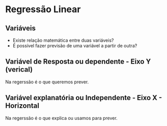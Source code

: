 # Regressão Linear

## Variáveis

- Existe relação matemática entre duas variáveis?
- É possível fazer previsão de uma variável a partir de outra?

## Variável de Resposta ou dependente - Eixo Y (verical)

Na regerssão é o que queremos prever.

## Variável explanatória ou Independente - Eixo X - Horizontal

Na regerssão é o que explica ou usamos para prever.
